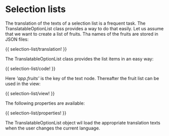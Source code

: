 <!-- ======================================================================
--- Search engine
title:          Selection lists
keywords:       selection, list
description:    Selection lists in ng-translation.
--- Menu system
order:          50
text:           Selection lists
hidden:         false
umbel:          false
--- Page properties
id:             
document:       
layout:         layout-2-left
$-left:         #side-menu
searchable:     true
--- Side menu
side-menu-root:     /documentation
side-menu-header:   Documentation
side-menu-top:      
side-menu-depth:    2
======================================================================= -->

# Selection lists

The translation of the texts of a selection list is a frequent task. The
TranslatableOptionList class provides a way to do that easily. Let us assume
that we want to create a list of fruits. Tha names of the fruits are stored
in JSON files:

{{ selection-list/translation! }}

The TranslatableOptionList class provides the list items in an easy way:

{{ selection-list/code! }}

Here _'app.fruits'_ is the key of the text node. Thereafter the fruit
list can be used in the view:

{{ selection-list/view! }}

The following properties are available:

{{ selection-list/properties! }}

The TranslatableOptionList object wil load the appropriate translation texts
when the user changes the current language.
